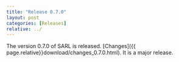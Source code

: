 ```yaml
---
title: "Release 0.7.0"
layout: post
categories: [Releases]
relative: ../
---
```


The version 0.7.0 of SARL is released. [Changes]({{ page.relative}}download/changes_0.7.0.html).
It is a major release.
